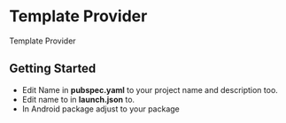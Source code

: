 # Template Provider

Template Provider

## Getting Started
- Edit Name in **pubspec.yaml** to your project name and description too.
- Edit name to in **launch.json** to.
- In Android package adjust to your package